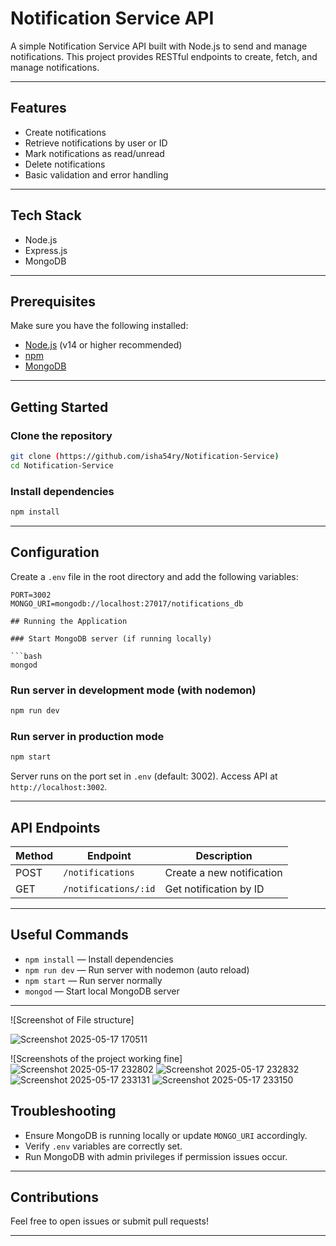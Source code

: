 # Notification Service API

A simple Notification Service API built with Node.js to send and manage notifications. This project provides RESTful endpoints to create, fetch, and manage notifications.

---

## Features

- Create notifications
- Retrieve notifications by user or ID
- Mark notifications as read/unread
- Delete notifications
- Basic validation and error handling

---

## Tech Stack

- Node.js
- Express.js
- MongoDB

---

## Prerequisites

Make sure you have the following installed:

- [Node.js](https://nodejs.org/) (v14 or higher recommended)
- [npm](https://www.npmjs.com/get-npm)
- [MongoDB](https://www.mongodb.com/)

---

## Getting Started

### Clone the repository

```bash
git clone (https://github.com/isha54ry/Notification-Service)
cd Notification-Service
````

### Install dependencies

```bash
npm install
```

---

## Configuration

Create a `.env` file in the root directory and add the following variables:

```env
PORT=3002
MONGO_URI=mongodb://localhost:27017/notifications_db

## Running the Application

### Start MongoDB server (if running locally)

```bash
mongod
```

### Run server in development mode (with nodemon)

```bash
npm run dev
```

### Run server in production mode

```bash
npm start
```

Server runs on the port set in `.env` (default: 3002). Access API at `http://localhost:3002`.

---

## API Endpoints

| Method | Endpoint                      | Description                  |
| ------ | ----------------------------- | ---------------------------- |
| POST   | `/notifications`              | Create a new notification    |
| GET    | `/notifications/:id`          | Get notification by ID       |

---

## Useful Commands

* `npm install` — Install dependencies
* `npm run dev` — Run server with nodemon (auto reload)
* `npm start` — Run server normally
* `mongod` — Start local MongoDB server

---
![Screenshot of File structure]

![Screenshot 2025-05-17 170511](https://github.com/user-attachments/assets/db41f965-37e9-4cf8-a400-3af1cdee04ac)


![Screenshots of the project working fine]
![Screenshot 2025-05-17 232802](https://github.com/user-attachments/assets/b2ff6d16-c07f-44c2-a85e-b7091c42526d)
![Screenshot 2025-05-17 232832](https://github.com/user-attachments/assets/b7de96c3-31e8-4e1f-be7d-a5a20ed3f3ad)
![Screenshot 2025-05-17 233131](https://github.com/user-attachments/assets/2f92053a-df24-4a7e-9bac-61c48cb36704)
![Screenshot 2025-05-17 233150](https://github.com/user-attachments/assets/cebbae99-2925-4b07-9c43-c9d66a858de0)


## Troubleshooting

* Ensure MongoDB is running locally or update `MONGO_URI` accordingly.
* Verify `.env` variables are correctly set.
* Run MongoDB with admin privileges if permission issues occur.

---

## Contributions

Feel free to open issues or submit pull requests!

---


